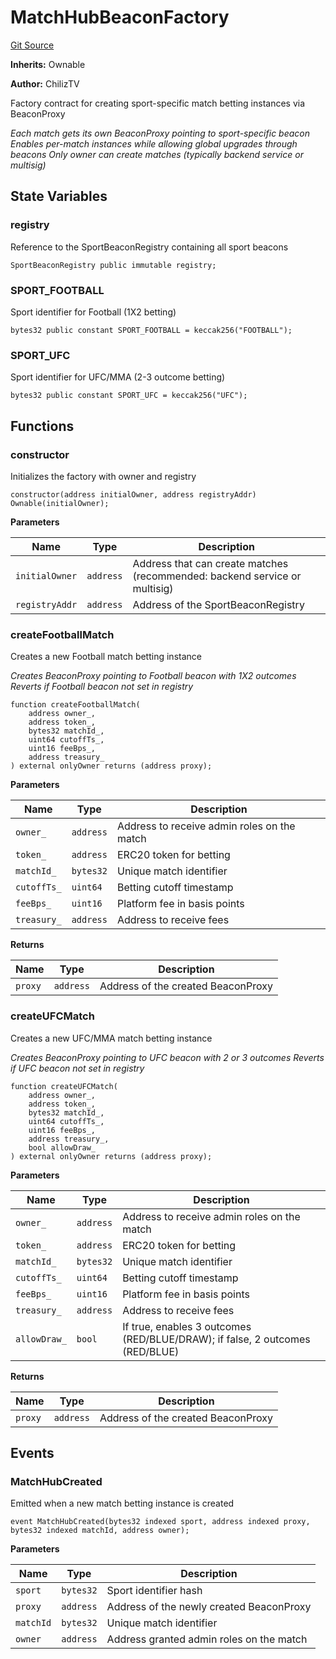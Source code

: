 # MatchHubBeaconFactory
[Git Source](https://github.com/ChilizTV/smart-contracts/blob/5df5cfe0612ac659a912e036eb003da070811361/src/matchhub/MatchHubBeaconFactory.sol)

**Inherits:**
Ownable

**Author:**
ChilizTV

Factory contract for creating sport-specific match betting instances via BeaconProxy

*Each match gets its own BeaconProxy pointing to sport-specific beacon
Enables per-match instances while allowing global upgrades through beacons
Only owner can create matches (typically backend service or multisig)*


## State Variables
### registry
Reference to the SportBeaconRegistry containing all sport beacons


```solidity
SportBeaconRegistry public immutable registry;
```


### SPORT_FOOTBALL
Sport identifier for Football (1X2 betting)


```solidity
bytes32 public constant SPORT_FOOTBALL = keccak256("FOOTBALL");
```


### SPORT_UFC
Sport identifier for UFC/MMA (2-3 outcome betting)


```solidity
bytes32 public constant SPORT_UFC = keccak256("UFC");
```


## Functions
### constructor

Initializes the factory with owner and registry


```solidity
constructor(address initialOwner, address registryAddr) Ownable(initialOwner);
```
**Parameters**

|Name|Type|Description|
|----|----|-----------|
|`initialOwner`|`address`|Address that can create matches (recommended: backend service or multisig)|
|`registryAddr`|`address`|Address of the SportBeaconRegistry|


### createFootballMatch

Creates a new Football match betting instance

*Creates BeaconProxy pointing to Football beacon with 1X2 outcomes
Reverts if Football beacon not set in registry*


```solidity
function createFootballMatch(
    address owner_,
    address token_,
    bytes32 matchId_,
    uint64 cutoffTs_,
    uint16 feeBps_,
    address treasury_
) external onlyOwner returns (address proxy);
```
**Parameters**

|Name|Type|Description|
|----|----|-----------|
|`owner_`|`address`|Address to receive admin roles on the match|
|`token_`|`address`|ERC20 token for betting|
|`matchId_`|`bytes32`|Unique match identifier|
|`cutoffTs_`|`uint64`|Betting cutoff timestamp|
|`feeBps_`|`uint16`|Platform fee in basis points|
|`treasury_`|`address`|Address to receive fees|

**Returns**

|Name|Type|Description|
|----|----|-----------|
|`proxy`|`address`|Address of the created BeaconProxy|


### createUFCMatch

Creates a new UFC/MMA match betting instance

*Creates BeaconProxy pointing to UFC beacon with 2 or 3 outcomes
Reverts if UFC beacon not set in registry*


```solidity
function createUFCMatch(
    address owner_,
    address token_,
    bytes32 matchId_,
    uint64 cutoffTs_,
    uint16 feeBps_,
    address treasury_,
    bool allowDraw_
) external onlyOwner returns (address proxy);
```
**Parameters**

|Name|Type|Description|
|----|----|-----------|
|`owner_`|`address`|Address to receive admin roles on the match|
|`token_`|`address`|ERC20 token for betting|
|`matchId_`|`bytes32`|Unique match identifier|
|`cutoffTs_`|`uint64`|Betting cutoff timestamp|
|`feeBps_`|`uint16`|Platform fee in basis points|
|`treasury_`|`address`|Address to receive fees|
|`allowDraw_`|`bool`|If true, enables 3 outcomes (RED/BLUE/DRAW); if false, 2 outcomes (RED/BLUE)|

**Returns**

|Name|Type|Description|
|----|----|-----------|
|`proxy`|`address`|Address of the created BeaconProxy|


## Events
### MatchHubCreated
Emitted when a new match betting instance is created


```solidity
event MatchHubCreated(bytes32 indexed sport, address indexed proxy, bytes32 indexed matchId, address owner);
```

**Parameters**

|Name|Type|Description|
|----|----|-----------|
|`sport`|`bytes32`|Sport identifier hash|
|`proxy`|`address`|Address of the newly created BeaconProxy|
|`matchId`|`bytes32`|Unique match identifier|
|`owner`|`address`|Address granted admin roles on the match|

